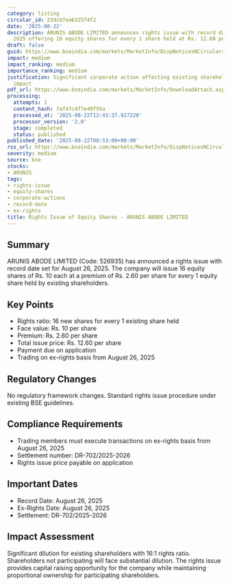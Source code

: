```yaml
---
category: listing
circular_id: 33dcb7ea632574f2
date: '2025-08-22'
description: ARUNIS ABODE LIMITED announces rights issue with record date August 26,
  2025 offering 16 equity shares for every 1 share held at Rs. 12.60 per share.
draft: false
guid: https://www.bseindia.com/markets/MarketInfo/DispNoticesNCirculars.aspx?Noticeid={0DAA48ED-B689-4510-843F-8C51CC29E303}&noticeno=20250822-7&dt=08/22/2025&icount=7&totcount=29&flag=0
impact: medium
impact_ranking: medium
importance_ranking: medium
justification: Significant corporate action affecting existing shareholders with dilutive
  impact
pdf_url: https://www.bseindia.com/markets/MarketInfo/DownloadAttach.aspx?id=20250822-7&attachedId=
processing:
  attempts: 1
  content_hash: 7af47c4f7e49f55a
  processed_at: '2025-08-22T12:43:37.927220'
  processor_version: '2.0'
  stage: completed
  status: published
published_date: '2025-08-22T08:53:09+00:00'
rss_url: https://www.bseindia.com/markets/MarketInfo/DispNoticesNCirculars.aspx?Noticeid={0DAA48ED-B689-4510-843F-8C51CC29E303}&noticeno=20250822-7&dt=08/22/2025&icount=7&totcount=29&flag=0
severity: medium
source: bse
stocks:
- ARUNIS
tags:
- rights-issue
- equity-shares
- corporate-actions
- record-date
- ex-rights
title: Rights Issue of Equity Shares - ARUNIS ABODE LIMITED
---
```


## Summary

ARUNIS ABODE LIMITED (Code: 526935) has announced a rights issue with record date set for August 26, 2025. The company will issue 16 equity shares of Rs. 10 each at a premium of Rs. 2.60 per share for every 1 equity share held by existing shareholders.

## Key Points

- Rights ratio: 16 new shares for every 1 existing share held
- Face value: Rs. 10 per share
- Premium: Rs. 2.60 per share
- Total issue price: Rs. 12.60 per share
- Payment due on application
- Trading on ex-rights basis from August 26, 2025

## Regulatory Changes

No regulatory framework changes. Standard rights issue procedure under existing BSE guidelines.

## Compliance Requirements

- Trading members must execute transactions on ex-rights basis from August 26, 2025
- Settlement number: DR-702/2025-2026
- Rights issue price payable on application

## Important Dates

- Record Date: August 26, 2025
- Ex-Rights Date: August 26, 2025
- Settlement: DR-702/2025-2026

## Impact Assessment

Significant dilution for existing shareholders with 16:1 rights ratio. Shareholders not participating will face substantial dilution. The rights issue provides capital raising opportunity for the company while maintaining proportional ownership for participating shareholders.